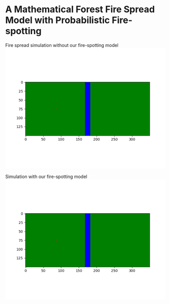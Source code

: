 # A Mathematical Forest Fire Spread Model with Probabilistic Fire-spotting

Fire spread simulation without our fire-spotting model
![alt-text](https://github.com/brian-lee9702/Forest-Fire-Model/blob/master/Animations/Figure%201%20(No%20Spotting).gif)

Simulation with our fire-spotting model
![alt-text](https://github.com/brian-lee9702/Forest-Fire-Model/blob/master/Animations/Figure%202%20(With%20Spotting).gif)
